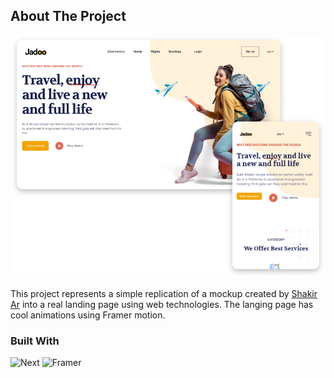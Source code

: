 ## About The Project

![Jadoo Screen Shot][project-screenshot]

This project represents a simple replication of a mockup created by [Shakir Ar](https://www.arshakir.com/project/travel-agency-landing-page-freebie) into a real landing page using web technologies. The langing page has cool animations using Framer motion.

### Built With

![Next][Next.js]
![Framer][Framer]

<!-- MARKDOWN LINKS & IMAGES -->

[project-screenshot]: images/jadoo.png
[Next.js]: https://img.shields.io/badge/Next.js-000000.svg?style=for-the-badge&logo=nextdotjs&logoColor=white
[Framer]: https://img.shields.io/badge/Framer-0055FF.svg?style=for-the-badge&logo=Framer&logoColor=white
